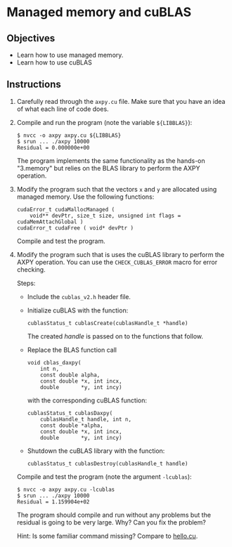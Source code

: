 # Managed memory and cuBLAS

## Objectives

 - Learn how to use managed memory.
 - Learn how to use cuBLAS

## Instructions

 1. Carefully read through the `axpy.cu` file. Make sure that you have an idea
    of what each line of code does.

 2. Compile and run the program (note the variable `${LIBBLAS}`):
 
    ```
    $ nvcc -o axpy axpy.cu ${LIBBLAS}
    $ srun ... ./axpy 10000
    Residual = 0.000000e+00
    ```
    
    The program implements the same functionality as the hands-on "3.memory" but
    relies on the BLAS library to perform the AXPY operation.

 3. Modify the program such that the vectors `x` and `y` are allocated using
    managed memory. Use the following functions:
    
    ```
    cudaError_t cudaMallocManaged ( 
        void** devPtr, size_t size, unsigned int flags = cudaMemAttachGlobal )
    cudaError_t cudaFree ( void* devPtr )
    ```
    
    Compile and test the program.

 4. Modify the program such that is uses the cuBLAS library to perform the AXPY
    operation. You can use the `CHECK_CUBLAS_ERROR` macro for error checking.
    
    Steps:
    
     - Include the `cublas_v2.h` header file.

     - Initialize cuBLAS with the function:
       
       ```
       cublasStatus_t cublasCreate(cublasHandle_t *handle)
       ```
       
       The created *handle* is passed on to the functions that follow.
     
     - Replace the BLAS function call
       
       ```
       void cblas_daxpy(
           int n,
           const double alpha,
           const double *x, int incx,
           double       *y, int incy)
       ```
       
       with the corresponding cuBLAS function:
       
       ```
       cublasStatus_t cublasDaxpy(
           cublasHandle_t handle, int n,
           const double *alpha,
           const double *x, int incx,
           double       *y, int incy)
       ```
       
     - Shutdown the cuBLAS library with the function:
     
       ```
       cublasStatus_t cublasDestroy(cublasHandle_t handle)
       ```
    
    Compile and test the program (note the argument `-lcublas`):
    
    ```
    $ nvcc -o axpy axpy.cu -lcublas
    $ srun ... ./axpy 10000
    Residual = 1.159904e+02
    ```
    
    The program should compile and run without any problems but the residual is
    going to be very large. Why? Can you fix the problem?
    
    Hint: Is some familiar command missing? Compare to
    [hello.cu](../1.compiling/hello.cu).
